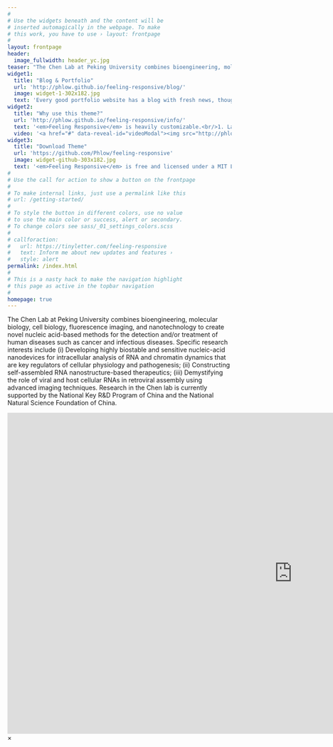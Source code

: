 ```yaml
---
#
# Use the widgets beneath and the content will be
# inserted automagically in the webpage. To make
# this work, you have to use › layout: frontpage
#
layout: frontpage
header:
  image_fullwidth: header_yc.jpg
teaser: "The Chen Lab at Peking University combines bioengineering, molecular biology, cell biology, fluorescence imaging, and nanotechnology to create novel nucleic acid-based methods for the detection and/or treatment of human diseases such as cancer and infectious diseases. Specific research interests include (i) Developing highly biostable and sensitive nucleic-acid nanodevices for intracellular analysis of RNA and chromatin dynamics that are key regulators of cellular physiology and pathogenesis; (ii) Constructing self-assembled RNA nanostructure-based therapeutics; (iii) Demystifying the role of viral and host cellular RNAs in retroviral assembly using advanced imaging techniques. Research in the Chen lab is currently supported by the National Key R&D Program of China and the National Natural Science Foundation of China."
widget1:
  title: "Blog & Portfolio"
  url: 'http://phlow.github.io/feeling-responsive/blog/'
  image: widget-1-302x182.jpg
  text: 'Every good portfolio website has a blog with fresh news, thoughts and develop&shy;ments of your activities. <em>Feeling Responsive</em> offers you a fully functional blog with an archive page to give readers a quick overview of all your posts.'
widget2:
  title: "Why use this theme?"
  url: 'http://phlow.github.io/feeling-responsive/info/'
  text: '<em>Feeling Responsive</em> is heavily customizable.<br/>1. Language-Support :)<br/>2. Optimized for speed and it&#39;s responsive.<br/>3. Built on <a href="http://foundation.zurb.com/">Foundation Framework</a>.<br/>4. Seven different Headers.<br/>5. Customizable navigation, footer,...'
  video: '<a href="#" data-reveal-id="videoModal"><img src="http://phlow.github.io/feeling-responsive/images/start-video-feeling-responsive-302x182.jpg" width="302" height="182" alt=""/></a>'
widget3:
  title: "Download Theme"
  url: 'https://github.com/Phlow/feeling-responsive'
  image: widget-github-303x182.jpg
  text: '<em>Feeling Responsive</em> is free and licensed under a MIT License. Make it your own and start building. The code is well-documented and explains you how it works.'
#
# Use the call for action to show a button on the frontpage
#
# To make internal links, just use a permalink like this
# url: /getting-started/
#
# To style the button in different colors, use no value
# to use the main color or success, alert or secondary.
# To change colors see sass/_01_settings_colors.scss
#
# callforaction:
#   url: https://tinyletter.com/feeling-responsive
#   text: Inform me about new updates and features ›
#   style: alert
permalink: /index.html
#
# This is a nasty hack to make the navigation highlight
# this page as active in the topbar navigation
#
homepage: true
---
```


The Chen Lab at Peking University combines bioengineering, molecular biology, cell biology, fluorescence imaging, and nanotechnology to create novel nucleic acid-based methods for the detection and/or treatment of human diseases such as cancer and infectious diseases. Specific research interests include (i) Developing highly biostable and sensitive nucleic-acid nanodevices for intracellular analysis of RNA and chromatin dynamics that are key regulators of cellular physiology and pathogenesis; (ii) Constructing self-assembled RNA nanostructure-based therapeutics; (iii) Demystifying the role of viral and host cellular RNAs in retroviral assembly using advanced imaging techniques. Research in the Chen lab is currently supported by the National Key R&D Program of China and the National Natural Science Foundation of China.

<div id="videoModal" class="reveal-modal large" data-reveal="">
  <div class="flex-video widescreen vimeo" style="display: block;">
    <iframe width="1280" height="720" src="https://www.youtube.com/embed/3b5zCFSmVvU" frameborder="0" allowfullscreen></iframe>
  </div>
  <a class="close-reveal-modal">&#215;</a>
</div>
